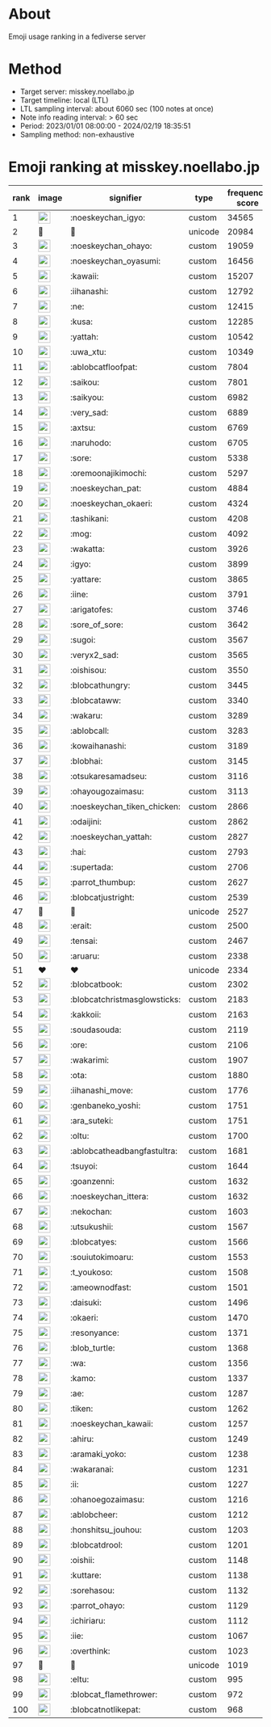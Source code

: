 # About
Emoji usage ranking in a fediverse server

# Method
- Target server: misskey.noellabo.jp
- Target timeline: local (LTL)
- LTL sampling interval: about 6060 sec (100 notes at once)
- Note info reading interval: > 60 sec
- Period: 2023/01/01 08:00:00 - 2024/02/19 18:35:51 
- Sampling method: non-exhaustive

# Emoji ranking at misskey.noellabo.jp

|rank|image|signifier|type|frequency score|
|----|----|----|----|----|
|1|<img height="24" src="https://misskey.noellabo.jp/emoji/noeskeychan_igyo.webp">|:noeskeychan_igyo:|custom|34565|
|2|🎉|🎉|unicode|20984|
|3|<img height="24" src="https://misskey.noellabo.jp/emoji/noeskeychan_ohayo.webp">|:noeskeychan_ohayo:|custom|19059|
|4|<img height="24" src="https://misskey.noellabo.jp/emoji/noeskeychan_oyasumi.webp">|:noeskeychan_oyasumi:|custom|16456|
|5|<img height="24" src="https://misskey.noellabo.jp/emoji/kawaii.webp">|:kawaii:|custom|15207|
|6|<img height="24" src="https://misskey.noellabo.jp/emoji/iihanashi.webp">|:iihanashi:|custom|12792|
|7|<img height="24" src="https://misskey.noellabo.jp/emoji/ne.webp">|:ne:|custom|12415|
|8|<img height="24" src="https://misskey.noellabo.jp/emoji/kusa.webp">|:kusa:|custom|12285|
|9|<img height="24" src="https://misskey.noellabo.jp/emoji/yattah.webp">|:yattah:|custom|10542|
|10|<img height="24" src="https://misskey.noellabo.jp/emoji/uwa_xtu.webp">|:uwa_xtu:|custom|10349|
|11|<img height="24" src="https://misskey.noellabo.jp/emoji/ablobcatfloofpat.webp">|:ablobcatfloofpat:|custom|7804|
|12|<img height="24" src="https://misskey.noellabo.jp/emoji/saikou.webp">|:saikou:|custom|7801|
|13|<img height="24" src="https://misskey.noellabo.jp/emoji/saikyou.webp">|:saikyou:|custom|6982|
|14|<img height="24" src="https://misskey.noellabo.jp/emoji/very_sad.webp">|:very_sad:|custom|6889|
|15|<img height="24" src="https://misskey.noellabo.jp/emoji/axtsu.webp">|:axtsu:|custom|6769|
|16|<img height="24" src="https://misskey.noellabo.jp/emoji/naruhodo.webp">|:naruhodo:|custom|6705|
|17|<img height="24" src="https://misskey.noellabo.jp/emoji/sore.webp">|:sore:|custom|5338|
|18|<img height="24" src="https://misskey.noellabo.jp/emoji/oremoonajikimochi.webp">|:oremoonajikimochi:|custom|5297|
|19|<img height="24" src="https://misskey.noellabo.jp/emoji/noeskeychan_pat.webp">|:noeskeychan_pat:|custom|4884|
|20|<img height="24" src="https://misskey.noellabo.jp/emoji/noeskeychan_okaeri.webp">|:noeskeychan_okaeri:|custom|4324|
|21|<img height="24" src="https://misskey.noellabo.jp/emoji/tashikani.webp">|:tashikani:|custom|4208|
|22|<img height="24" src="https://misskey.noellabo.jp/emoji/mog.webp">|:mog:|custom|4092|
|23|<img height="24" src="https://misskey.noellabo.jp/emoji/wakatta.webp">|:wakatta:|custom|3926|
|24|<img height="24" src="https://misskey.noellabo.jp/emoji/igyo.webp">|:igyo:|custom|3899|
|25|<img height="24" src="https://misskey.noellabo.jp/emoji/yattare.webp">|:yattare:|custom|3865|
|26|<img height="24" src="https://misskey.noellabo.jp/emoji/iine.webp">|:iine:|custom|3791|
|27|<img height="24" src="https://misskey.noellabo.jp/emoji/arigatofes.webp">|:arigatofes:|custom|3746|
|28|<img height="24" src="https://misskey.noellabo.jp/emoji/sore_of_sore.webp">|:sore_of_sore:|custom|3642|
|29|<img height="24" src="https://misskey.noellabo.jp/emoji/sugoi.webp">|:sugoi:|custom|3567|
|30|<img height="24" src="https://misskey.noellabo.jp/emoji/veryx2_sad.webp">|:veryx2_sad:|custom|3565|
|31|<img height="24" src="https://misskey.noellabo.jp/emoji/oishisou.webp">|:oishisou:|custom|3550|
|32|<img height="24" src="https://misskey.noellabo.jp/emoji/blobcathungry.webp">|:blobcathungry:|custom|3445|
|33|<img height="24" src="https://misskey.noellabo.jp/emoji/blobcataww.webp">|:blobcataww:|custom|3340|
|34|<img height="24" src="https://misskey.noellabo.jp/emoji/wakaru.webp">|:wakaru:|custom|3289|
|35|<img height="24" src="https://misskey.noellabo.jp/emoji/ablobcall.webp">|:ablobcall:|custom|3283|
|36|<img height="24" src="https://misskey.noellabo.jp/emoji/kowaihanashi.webp">|:kowaihanashi:|custom|3189|
|37|<img height="24" src="https://misskey.noellabo.jp/emoji/blobhai.webp">|:blobhai:|custom|3145|
|38|<img height="24" src="https://misskey.noellabo.jp/emoji/otsukaresamadseu.webp">|:otsukaresamadseu:|custom|3116|
|39|<img height="24" src="https://misskey.noellabo.jp/emoji/ohayougozaimasu.webp">|:ohayougozaimasu:|custom|3113|
|40|<img height="24" src="https://misskey.noellabo.jp/emoji/noeskeychan_tiken_chicken.webp">|:noeskeychan_tiken_chicken:|custom|2866|
|41|<img height="24" src="https://misskey.noellabo.jp/emoji/odaijini.webp">|:odaijini:|custom|2862|
|42|<img height="24" src="https://misskey.noellabo.jp/emoji/noeskeychan_yattah.webp">|:noeskeychan_yattah:|custom|2827|
|43|<img height="24" src="https://misskey.noellabo.jp/emoji/hai.webp">|:hai:|custom|2793|
|44|<img height="24" src="https://misskey.noellabo.jp/emoji/supertada.webp">|:supertada:|custom|2706|
|45|<img height="24" src="https://misskey.noellabo.jp/emoji/parrot_thumbup.webp">|:parrot_thumbup:|custom|2627|
|46|<img height="24" src="https://misskey.noellabo.jp/emoji/blobcatjustright.webp">|:blobcatjustright:|custom|2539|
|47|🍗|🍗|unicode|2527|
|48|<img height="24" src="https://misskey.noellabo.jp/emoji/erait.webp">|:erait:|custom|2500|
|49|<img height="24" src="https://misskey.noellabo.jp/emoji/tensai.webp">|:tensai:|custom|2467|
|50|<img height="24" src="https://misskey.noellabo.jp/emoji/aruaru.webp">|:aruaru:|custom|2338|
|51|❤|❤|unicode|2334|
|52|<img height="24" src="https://misskey.noellabo.jp/emoji/blobcatbook.webp">|:blobcatbook:|custom|2302|
|53|<img height="24" src="https://misskey.noellabo.jp/emoji/blobcatchristmasglowsticks.webp">|:blobcatchristmasglowsticks:|custom|2183|
|54|<img height="24" src="https://misskey.noellabo.jp/emoji/kakkoii.webp">|:kakkoii:|custom|2163|
|55|<img height="24" src="https://misskey.noellabo.jp/emoji/soudasouda.webp">|:soudasouda:|custom|2119|
|56|<img height="24" src="https://misskey.noellabo.jp/emoji/ore.webp">|:ore:|custom|2106|
|57|<img height="24" src="https://misskey.noellabo.jp/emoji/wakarimi.webp">|:wakarimi:|custom|1907|
|58|<img height="24" src="https://misskey.noellabo.jp/emoji/ota.webp">|:ota:|custom|1880|
|59|<img height="24" src="https://misskey.noellabo.jp/emoji/iihanashi_move.webp">|:iihanashi_move:|custom|1776|
|60|<img height="24" src="https://misskey.noellabo.jp/emoji/genbaneko_yoshi.webp">|:genbaneko_yoshi:|custom|1751|
|61|<img height="24" src="https://misskey.noellabo.jp/emoji/ara_suteki.webp">|:ara_suteki:|custom|1751|
|62|<img height="24" src="https://misskey.noellabo.jp/emoji/oltu.webp">|:oltu:|custom|1700|
|63|<img height="24" src="https://misskey.noellabo.jp/emoji/ablobcatheadbangfastultra.webp">|:ablobcatheadbangfastultra:|custom|1681|
|64|<img height="24" src="https://misskey.noellabo.jp/emoji/tsuyoi.webp">|:tsuyoi:|custom|1644|
|65|<img height="24" src="https://misskey.noellabo.jp/emoji/goanzenni.webp">|:goanzenni:|custom|1632|
|66|<img height="24" src="https://misskey.noellabo.jp/emoji/noeskeychan_ittera.webp">|:noeskeychan_ittera:|custom|1632|
|67|<img height="24" src="https://misskey.noellabo.jp/emoji/nekochan.webp">|:nekochan:|custom|1603|
|68|<img height="24" src="https://misskey.noellabo.jp/emoji/utsukushii.webp">|:utsukushii:|custom|1567|
|69|<img height="24" src="https://misskey.noellabo.jp/emoji/blobcatyes.webp">|:blobcatyes:|custom|1566|
|70|<img height="24" src="https://misskey.noellabo.jp/emoji/souiutokimoaru.webp">|:souiutokimoaru:|custom|1553|
|71|<img height="24" src="https://misskey.noellabo.jp/emoji/t_youkoso.webp">|:t_youkoso:|custom|1508|
|72|<img height="24" src="https://misskey.noellabo.jp/emoji/ameownodfast.webp">|:ameownodfast:|custom|1501|
|73|<img height="24" src="https://misskey.noellabo.jp/emoji/daisuki.webp">|:daisuki:|custom|1496|
|74|<img height="24" src="https://misskey.noellabo.jp/emoji/okaeri.webp">|:okaeri:|custom|1470|
|75|<img height="24" src="https://misskey.noellabo.jp/emoji/resonyance.webp">|:resonyance:|custom|1371|
|76|<img height="24" src="https://misskey.noellabo.jp/emoji/blob_turtle.webp">|:blob_turtle:|custom|1368|
|77|<img height="24" src="https://misskey.noellabo.jp/emoji/wa.webp">|:wa:|custom|1356|
|78|<img height="24" src="https://misskey.noellabo.jp/emoji/kamo.webp">|:kamo:|custom|1337|
|79|<img height="24" src="https://misskey.noellabo.jp/emoji/ae.webp">|:ae:|custom|1287|
|80|<img height="24" src="https://misskey.noellabo.jp/emoji/tiken.webp">|:tiken:|custom|1262|
|81|<img height="24" src="https://misskey.noellabo.jp/emoji/noeskeychan_kawaii.webp">|:noeskeychan_kawaii:|custom|1257|
|82|<img height="24" src="https://misskey.noellabo.jp/emoji/ahiru.webp">|:ahiru:|custom|1249|
|83|<img height="24" src="https://misskey.noellabo.jp/emoji/aramaki_yoko.webp">|:aramaki_yoko:|custom|1238|
|84|<img height="24" src="https://misskey.noellabo.jp/emoji/wakaranai.webp">|:wakaranai:|custom|1231|
|85|<img height="24" src="https://misskey.noellabo.jp/emoji/ii.webp">|:ii:|custom|1227|
|86|<img height="24" src="https://misskey.noellabo.jp/emoji/ohanoegozaimasu.webp">|:ohanoegozaimasu:|custom|1216|
|87|<img height="24" src="https://misskey.noellabo.jp/emoji/ablobcheer.webp">|:ablobcheer:|custom|1212|
|88|<img height="24" src="https://misskey.noellabo.jp/emoji/honshitsu_jouhou.webp">|:honshitsu_jouhou:|custom|1203|
|89|<img height="24" src="https://misskey.noellabo.jp/emoji/blobcatdrool.webp">|:blobcatdrool:|custom|1201|
|90|<img height="24" src="https://misskey.noellabo.jp/emoji/oishii.webp">|:oishii:|custom|1148|
|91|<img height="24" src="https://misskey.noellabo.jp/emoji/kuttare.webp">|:kuttare:|custom|1138|
|92|<img height="24" src="https://misskey.noellabo.jp/emoji/sorehasou.webp">|:sorehasou:|custom|1132|
|93|<img height="24" src="https://misskey.noellabo.jp/emoji/parrot_ohayo.webp">|:parrot_ohayo:|custom|1129|
|94|<img height="24" src="https://misskey.noellabo.jp/emoji/ichiriaru.webp">|:ichiriaru:|custom|1112|
|95|<img height="24" src="https://misskey.noellabo.jp/emoji/iie.webp">|:iie:|custom|1067|
|96|<img height="24" src="https://misskey.noellabo.jp/emoji/overthink.webp">|:overthink:|custom|1023|
|97|👀|👀|unicode|1019|
|98|<img height="24" src="https://misskey.noellabo.jp/emoji/eltu.webp">|:eltu:|custom|995|
|99|<img height="24" src="https://misskey.noellabo.jp/emoji/blobcat_flamethrower.webp">|:blobcat_flamethrower:|custom|972|
|100|<img height="24" src="https://misskey.noellabo.jp/emoji/blobcatnotlikepat.webp">|:blobcatnotlikepat:|custom|968|
